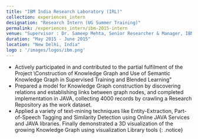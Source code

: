 ```yaml
---
title: "IBM India Research Laboratory (IRL)"
collection: experiences_intern
designation: "Research Intern (UG Summer Training)"
permalink: /experiences_intern/ibm-2015-intern
venue: "Supervisor : Dr. Sameep Mehta, Senior Researcher & Manager, IBM"
duration: "May 2015 - June 2015"
location: "New Delhi, India"
logo : '/images/logos/ibm.png'
---
```


* Actively participated in and contributed to the partial fulfilment of the Project \Construction of Knowledge Graph
and Use of Semantic Knowledge Graph in Supervised Training and Blended Learning"
* Prepared a model for Knowledge Graph construction by discovering relations and establishing links between graph
nodes, and completed implementation in JAVA, collecting 4000 records by crawling a Research Repository as the
work dataset.
* Applied a variety of text-mining techniques like Entity-Extraction, Part-of-Speech Tagging and Similarity Detection
using Online JAVA Services and JAVA libraries. Finally demonstrated a 3D visualization of the growing Knowledge
Graph using visualization Library tools
{: .notice}